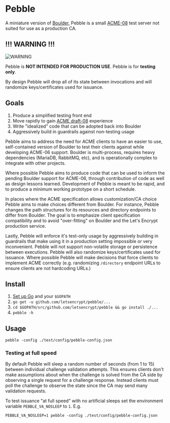 # Pebble

A miniature version of [Boulder](https://github.com/letsencrypt/boulder), Pebble
is a small [ACME-08](https://tools.ietf.org/html/draft-ietf-acme-acme-08) test
server not suited for use as a production CA.

## !!! WARNING !!!

![WARNING](https://media.giphy.com/media/IT6kBZ1k5oEeI/giphy.gif)

Pebble is **NOT INTENDED FOR PRODUCTION USE**. Pebble is for **testing only**.

By design Pebble will drop all of its state between invocations and will
randomize keys/certificates used for issuance.

## Goals

1. Produce a simplified testing front end
2. Move rapidly to gain [ACME draft-08](https://tools.ietf.org/html/draft-ietf-acme-acme-08) experience
3. Write "idealized" code that can be adopted back into Boulder
4. Aggressively build in guardrails against non-testing usage

Pebble aims to address the need for ACME clients to have an easier to use,
self-contained version of Boulder to test their clients against while developing
ACME-06 support. Boulder is multi-process, requires heavy dependencies (MariaDB,
RabbitMQ, etc), and is operationally complex to integrate with other projects.

Where possible Pebble aims to produce code that can be used to inform the
pending Boulder support for ACME-06, through contribution of code as well as
design lessons learned. Development of Pebble is meant to be rapid, and to
produce a minimum working prototype on a short schedule.

In places where the ACME specification allows customization/CA choice Pebble
aims to make choices different from Boulder. For instance, Pebble changes the
path structures for its resources and directory endpoints to differ from
Boulder. The goal is to emphasize client specification compatibility and to
avoid "over-fitting" on Boulder and the Let's Encrypt production service.

Lastly, Pebble will enforce it's test-only usage by aggressively building in
guardrails that make using it in a production setting impossible or very
inconvenient. Pebble will not support non-volatile storage or persistence
between executions. Pebble will also randomize keys/certificates used for
issuance. Where possible Pebble will make decisions that force clients to
implement ACME correctly (e.g. randomizing `/directory` endpoint URLs to ensure
clients are not hardcoding URLs.)

## Install

1. [Set up Go](https://golang.org/doc/install) and your `$GOPATH`
2. `go get -u github.com/letsencrypt/pebble/...`
3. `cd $GOPATH/src/github.com/letsencrypt/pebble && go install ./...`
4. `pebble -h`

## Usage

`pebble -config ./test/config/pebble-config.json`

### Testing at full speed

By default Pebble will sleep a random number of seconds (from 1 to 15) between
individual challenge validation attempts. This ensures clients don't make
assumptions about when the challenge is solved from the CA side by observing
a single request for a challenge response. Instead clients must poll the
challenge to observe the state since the CA may send many validation requests.

To test issuance "at full speed" with no artificial sleeps set the environment
variable `PEBBLE_VA_NOSLEEP` to `1`. E.g.

`PEBBLE_VA_NOSLEEP=1 pebble -config ./test/config/pebble-config.json`
